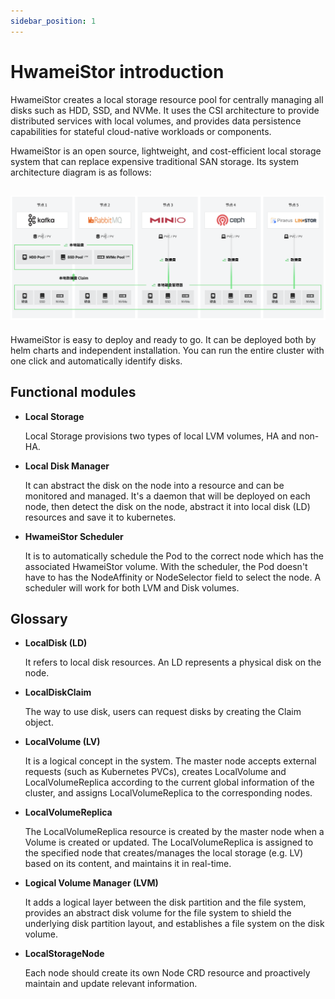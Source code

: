 ```yaml
---
sidebar_position: 1
---
```


# HwameiStor introduction

HwameiStor creates a local storage resource pool for centrally managing all disks such as HDD, SSD, and NVMe. It uses the CSI architecture to provide distributed services with local volumes, and provides data persistence capabilities for stateful cloud-native workloads or components.

HwameiStor is an open source, lightweight, and cost-efficient local storage system that can replace expensive traditional SAN storage. Its system architecture diagram is as follows:

## ![System architecture](images/architecture.png)

HwameiStor is easy to deploy and ready to go. It can be deployed both by helm charts and independent installation. You can run the entire cluster with one click and automatically identify disks.

## Functional modules

- **Local Storage**
  
  Local Storage provisions two types of local LVM volumes, HA and non-HA.

- **Local Disk Manager**
  
  It can abstract the disk on the node into a resource and can be monitored and managed. It's a daemon that will be deployed on each node, then detect the disk on the node, abstract it into local disk (LD) resources and save it to kubernetes.

- **HwameiStor Scheduler**
  
  It is to automatically schedule the Pod to the correct node which has the associated HwameiStor volume. With the scheduler, the Pod doesn't have to has the NodeAffinity or NodeSelector field to select the node. A scheduler will work for both LVM and Disk volumes.

## Glossary

- **LocalDisk (LD)**
  
  It refers to local disk resources. An LD represents a physical disk on the node.

- **LocalDiskClaim**
  
  The way to use disk, users can request disks by creating the Claim object.

- **LocalVolume (LV)**
  
  It is a logical concept in the system. The master node accepts external requests (such as Kubernetes PVCs), creates LocalVolume and LocalVolumeReplica according to the current global information of the cluster, and assigns LocalVolumeReplica to the corresponding nodes.

- **LocalVolumeReplica**
  
  The LocalVolumeReplica resource is created by the master node when a Volume is created or updated. The LocalVolumeReplica is assigned to the specified node that creates/manages the local storage (e.g. LV) based on its content, and maintains it in real-time.

- **Logical Volume Manager (LVM)**
  
  It adds a logical layer between the disk partition and the file system, provides an abstract disk volume for the file system to shield the underlying disk partition layout, and establishes a file system on the disk volume.

- **LocalStorageNode**
  
  Each node should create its own Node CRD resource and proactively maintain and update relevant information.